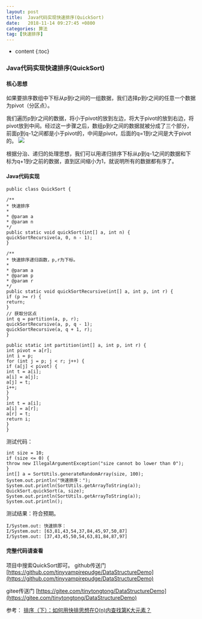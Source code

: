 ```yaml
---
layout: post
title:  Java代码实现快速排序(QuickSort)
date:   2018-11-14 09:27:45 +0800
categories: 算法
tag: [快速排序]
---
```


* content
{:toc}



### Java代码实现快速排序(QuickSort)

#### 核心思想
如果要排序数组中下标从p到r之间的一组数据，我们选择p到r之间的任意一个数据为pivot（分区点）。

我们遍历p到r之间的数据，将小于pivot的放到左边，将大于pivot的放到右边，将pivot放到中间。经过这一步骤之后，数组p到r之间的数据就被分成了三个部分，前面p到q-1之间都是小于pivot的，中间是pivot，后面的q=1到r之间是大于pivot的。
![](https://static001.geekbang.org/resource/image/4d/81/4d892c3a2e08a17f16097d07ea088a81.jpg)

根据分治、递归的处理思想，我们可以用递归排序下标从p到q-1之间的数据和下标为q+1到r之前的数据，直到区间缩小为1，就说明所有的数据都有序了。

#### Java代码实现

```
public class QuickSort {

/**
* 快速排序
*
* @param a
* @param n
*/
public static void quickSort(int[] a, int n) {
quickSortRecursive(a, 0, n - 1);
}

/**
* 快速排序递归函数，p,r为下标。
*
* @param a
* @param p
* @param r
*/
public static void quickSortRecursive(int[] a, int p, int r) {
if (p >= r) {
return;
}
// 获取分区点
int q = partition(a, p, r);
quickSortRecursive(a, p, q - 1);
quickSortRecursive(a, q + 1, r);
}

public static int partition(int[] a, int p, int r) {
int pivot = a[r];
int i = p;
for (int j = p; j < r; j++) {
if (a[j] < pivot) {
int t = a[i];
a[i] = a[j];
a[j] = t;
i++;
}
}
int t = a[i];
a[i] = a[r];
a[r] = t;
return i;
}
}
```

测试代码：
```
int size = 10;
if (size <= 0) {
throw new IllegalArgumentException("size cannot bo lower than 0");
}
int[] a = SortUtils.generateRandomArray(size, 100);
System.out.println("快速排序：");
System.out.println(SortUtils.getArrayToString(a));
QuickSort.quickSort(a, size);
System.out.println(SortUtils.getArrayToString(a));
System.out.println();
```

测试结果：符合预期。
```
I/System.out: 快速排序：
I/System.out: [63,81,43,54,37,84,45,97,50,87]
I/System.out: [37,43,45,50,54,63,81,84,87,97]
```

#### 完整代码请查看
项目中搜索QuickSort即可。
github传送门 [https://github.com/tinyvampirepudge/DataStructureDemo](https://github.com/tinyvampirepudge/DataStructureDemo)

gitee传送门 [https://gitee.com/tinytongtong/DataStructureDemo](https://gitee.com/tinytongtong/DataStructureDemo)

参考：
[排序（下）：如何用快排思想在O(n)内查找第K大元素？](https://time.geekbang.org/column/article/41913)

